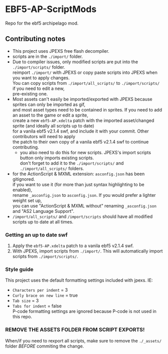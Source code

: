 # EBF5-AP-ScriptMods
Repo for the ebf5 archipelago mod.

## Contributing notes
- This project uses JPEXS free flash decompiler.
- scripts are in the `./import/` folder.
- Due to compiler issues, only modified scripts are put into the `./import/scripts/` folder.<br>
reimport `./import/` with JPEXS or copy paste scripts into JPEXS when you want to apply changes.<br>
You can copy scripts from `./import/all_scripts/` to `./import/scripts/` if you need to edit a new,<br>
pre-existing one.<br>
- Most assets can't easily be imported/exported with JPEXS because sprites can only be imported as gif,<br>
and most asset types need to be contained in sprites. If you need to add an asset to the game or edit a sprite,<br>
create a new `ebf5-AP.xdelta` patch with the imported asset/changed sprite (and ideally all scripts up to date)<br>
for a vanila ebf5 v2.1.4 swf, and include it with your commit. Other contributors will need to apply<br>
the patch to their own copy of a vanila ebf5 v2.1.4 swf to continue contributing.
  * you also need to do this for new scripts. JPEXS's import scripts button only imports existing scripts.<br>
  don't forget to add it to the `./import/scripts/` and `./import/all_scripts/` folders.
- for the ActionScript & MXML extension: `asconfig.json` has been gitignored.<br>
if you want to use it (for more than just syntax highlighting to be enabled),<br>
rename `_asconfig.json` to `asconfig.json`. If you would prefer a lighter weight set up,<br>
you can use "ActionScript & MXML without" renaming `_asconfig.json` and "AS2 Language Support".<br>
- `/import/all_scripts/` and `/import/scripts` should have all modified scripts up to date at all times.<br>

### Getting an up to date swf
1. Apply the `ebf5-AP.xdelta` patch to a vanila ebf5 v2.1.4 swf.<br>
2. With JPEXS, import scripts from `./import/`. This will automatically import scripts from `./import/scripts/`.<br>

### Style guide
This project uses the default formatting settings included with jpexs. IE:<br>
- `Characters per indent` = 3
- `Curly brace on new line` = true
- `Tab size` = 3
- `Tabs for indent` = false<br>
P-code formatting settings are ignored because P-code is not used in this repo.

### REMOVE THE ASSETS FOLDER FROM SCRIPT EXPORTS!
When/if you need to rexport all scripts, make sure to remove the `./_assets/` folder *BEFORE* commiting the change.<br>
